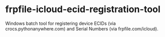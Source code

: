 # frpfile-icloud-ecid-registration-tool
Windows batch tool for registering device ECIDs (via crocs.pythonanywhere.com) and Serial Numbers (via frpfile.com/icloud).
